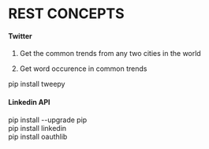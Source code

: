 # REST CONCEPTS


#### Twitter

1. Get the common trends from any two cities in the world

2. Get word occurence in common trends 

pip install tweepy<br>


#### Linkedin API

pip install --upgrade pip<br>
pip install linkedin<br>
pip install oauthlib<br>

